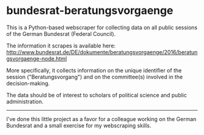 # bundesrat-beratungsvorgaenge

This is a Python-based webscraper for collecting data on all public sessions of the German Bundesrat (Federal Council). 

The information it scrapes is available here: http://www.bundesrat.de/DE/dokumente/beratungsvorgaenge/2016/beratungsvorgaenge-node.html

More specifically, it collects information on the unique identifier of the session ("Beratungsvorgang") and on the committee(s) involved in the decision-making. 

The data should be of interest to scholars of political science and public administration.
  
    
***
I've done this little project as a favor for a colleague working on the German Bundesrat and a small exercise for my webscraping skills. 
